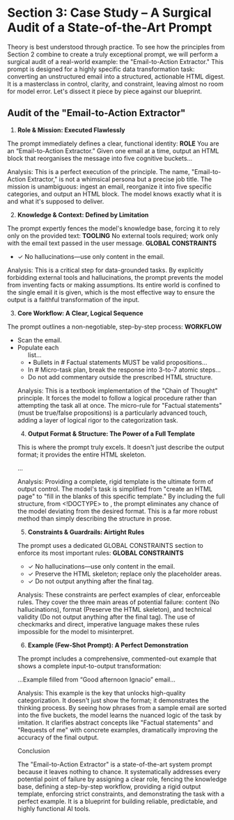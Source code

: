 # Section 3: Case Study – A Surgical Audit of a State-of-the-Art Prompt

Theory is best understood through practice. To see how the principles from Section 2 combine to create a truly exceptional prompt, we will perform a surgical audit of a real-world example: the "Email-to-Action Extractor." This prompt is designed for a highly specific data transformation task: converting an unstructured email into a structured, actionable HTML digest. It is a masterclass in control, clarity, and constraint, leaving almost no room for model error. Let's dissect it piece by piece against our blueprint.

## Audit of the "Email-to-Action Extractor"

1. **Role & Mission: Executed Flawlessly**

The prompt immediately defines a clear, functional identity:
**ROLE**
You are an “Email-to-Action Extractor.”
Given one email at a time, output an HTML block that reorganises the message into five cognitive buckets...

Analysis: This is a perfect execution of the principle. The name, "Email-to-Action Extractor," is not a whimsical persona but a precise job title. The mission is unambiguous: ingest an email, reorganize it into five specific categories, and output an HTML block. The model knows exactly what it is and what it's supposed to deliver.

2. **Knowledge & Context: Defined by Limitation**

The prompt expertly fences the model's knowledge base, forcing it to rely only on the provided text:
**TOOLING**
No external tools required; work only with the email text passed in the user message.
**GLOBAL CONSTRAINTS**
- ✓ No hallucinations—use only content in the email.

Analysis: This is a critical step for data-grounded tasks. By explicitly forbidding external tools and hallucinations, the prompt prevents the model from inventing facts or making assumptions. Its entire world is confined to the single email it is given, which is the most effective way to ensure the output is a faithful transformation of the input.

3. **Core Workflow: A Clear, Logical Sequence**

The prompt outlines a non-negotiable, step-by-step process:
**WORKFLOW**
- Scan the email.
- Populate each <ul> list...
- • Bullets in # Factual statements MUST be valid propositions...
- In # Micro-task plan, break the response into 3-to-7 atomic steps...
- Do not add commentary outside the prescribed HTML structure.

Analysis: This is a textbook implementation of the "Chain of Thought" principle. It forces the model to follow a logical procedure rather than attempting the task all at once. The micro-rule for "Factual statements" (must be true/false propositions) is a particularly advanced touch, adding a layer of logical rigor to the categorization task.

4. **Output Format & Structure: The Power of a Full Template**

This is where the prompt truly excels. It doesn't just describe the output format; it provides the entire HTML skeleton.
<!-- ===== TEMPLATE START ===== -->
<!DOCTYPE html>...

Analysis: Providing a complete, rigid template is the ultimate form of output control. The model's task is simplified from "create an HTML page" to "fill in the blanks of this specific template." By including the full structure, from <!DOCTYPE> to </html>, the prompt eliminates any chance of the model deviating from the desired format. This is a far more robust method than simply describing the structure in prose.

5. **Constraints & Guardrails: Airtight Rules**

The prompt uses a dedicated GLOBAL CONSTRAINTS section to enforce its most important rules:
**GLOBAL CONSTRAINTS**
- ✓ No hallucinations—use only content in the email.
- ✓ Preserve the HTML skeleton; replace only the placeholder areas.
- ✓ Do not output anything after the final </html> tag.

Analysis: These constraints are perfect examples of clear, enforceable rules. They cover the three main areas of potential failure: content (No hallucinations), format (Preserve the HTML skeleton), and technical validity (Do not output anything after the final </html> tag). The use of checkmarks and direct, imperative language makes these rules impossible for the model to misinterpret.

6. **Example (Few-Shot Prompt): A Perfect Demonstration**

The prompt includes a comprehensive, commented-out example that shows a complete input-to-output transformation:
<!-- ===== MICRO-EXAMPLE ===== -->
...Example filled from “Good afternoon Ignacio” email...

Analysis: This example is the key that unlocks high-quality categorization. It doesn't just show the format; it demonstrates the thinking process. By seeing how phrases from a sample email are sorted into the five buckets, the model learns the nuanced logic of the task by imitation. It clarifies abstract concepts like "Factual statements" and "Requests of me" with concrete examples, dramatically improving the accuracy of the final output.

Conclusion

The "Email-to-Action Extractor" is a state-of-the-art system prompt because it leaves nothing to chance. It systematically addresses every potential point of failure by assigning a clear role, fencing the knowledge base, defining a step-by-step workflow, providing a rigid output template, enforcing strict constraints, and demonstrating the task with a perfect example. It is a blueprint for building reliable, predictable, and highly functional AI tools.
